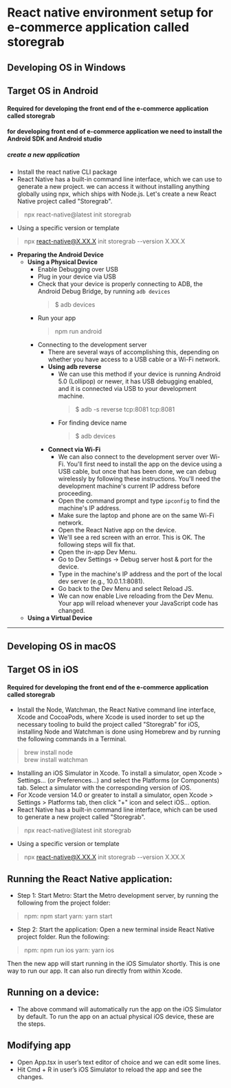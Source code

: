# React native environment setup for e-commerce application called storegrab
## Developing OS in Windows
## Target OS in Android
#### Required for developing the front end of the e-commerce application called storegrab
#### for developing front end of e-commerce application we need to install the Android SDK and Android studio
##### create a new application
- Install the react native CLI package
- React Native has a built-in command line interface, which we can use to generate a new project. we can access it without installing anything globally using npx, which ships with Node.js. Let's create a new React Native project called "Storegrab".
> npx react-native@latest init storegrab
- Using a specific version or template
> npx react-native@X.XX.X init storegrab --version X.XX.X
- **Preparing the Android Device**
  - **Using a Physical Device**
    - Enable Debugging over USB
    - Plug in your device via USB
    - Check that your device is properly connecting to ADB, the Android Debug Bridge, by running `adb devices`
      > $ adb devices
    - Run your app
      > npm run android
    - Connecting to the development server
      - There are several ways of accomplishing this, depending on whether you have access to a USB cable or a Wi-Fi network.
      - **Using adb reverse**
        - We can use this method if your device is running Android 5.0 (Lollipop) or newer, it has USB debugging enabled, and it is connected via USB to your development machine.
          > $ adb -s <device name> reverse tcp:8081 tcp:8081
        - For finding device name
          > $ adb devices
      - **Connect via Wi-Fi**
        - We can also connect to the development server over Wi-Fi. You'll first need to install the app on the device using a USB cable, but once that has been done, we can debug wirelessly by following these instructions. You'll need the development machine's current IP address before proceeding.
        - Open the command prompt and type `ipconfig` to find the machine's IP address.
        - Make sure the laptop and phone are on the same Wi-Fi network.
        - Open the React Native app on the device.
        - We'll see a red screen with an error. This is OK. The following steps will fix that.
        - Open the in-app Dev Menu.
        - Go to Dev Settings → Debug server host & port for the device.
        - Type in the machine's IP address and the port of the local dev server (e.g., 10.0.1.1:8081).
        - Go back to the Dev Menu and select Reload JS.
        - We can now enable Live reloading from the Dev Menu. Your app will reload whenever your JavaScript code has changed.
  - **Using a Virtual Device**
---  

## Developing OS in macOS
## Target OS in iOS
#### Required for developing the front end of the e-commerce application called storegrab
- Install the Node, Watchman, the React Native command line interface, Xcode and CocoaPods, where Xcode is used inorder to set up the necessary tooling to build the project called "Storegrab" for iOS, installing Node and Watchman is done using Homebrew and by running the following commands in a Terminal.
> brew install node <br>
> brew install watchman
- Installing an iOS Simulator in Xcode. To install a simulator, open Xcode > Settings... (or Preferences...) and select the Platforms (or Components) tab. Select a simulator with the corresponding version of iOS.
- For Xcode version 14.0 or greater to install a simulator, open Xcode > Settings > Platforms tab, then click "+" icon and select iOS… option.
- React Native has a built-in command line interface, which can be used to generate a new project called "Storegrab".
> npx react-native@latest init storegrab
- Using a specific version or template
> npx react-native@X.XX.X init storegrab --version X.XX.X

## Running the React Native application:
- Step 1: Start Metro:
Start the Metro development server, by running the following from the project folder:
> npm: npm start
> yarn: yarn start
- Step 2: Start the application:
Open a new terminal inside React Native project folder. Run the following:
> npm: npm run ios
> yarn: yarn ios

Then the new app will start running in the iOS Simulator shortly.
This is one way to run our app. It can also run directly from within Xcode.
## Running on a device:
- The above command will automatically run the app on the iOS Simulator by default. To run the app on an actual physical iOS device, these are the steps.
## Modifying app
- Open App.tsx in user’s text editor of choice and we can edit some lines.
- Hit Cmd + R in user’s iOS Simulator to reload the app and see the changes.

